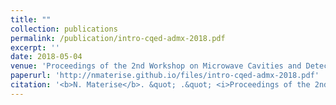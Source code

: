 ```yaml
---
title: ""
collection: publications
permalink: /publication/intro-cqed-admx-2018.pdf
excerpt: ''
date: 2018-05-04
venue: 'Proceedings of the 2nd Workshop on Microwave Cavities and Detectors for Axion Research'
paperurl: 'http://nmaterise.github.io/files/intro-cqed-admx-2018.pdf'
citation: '<b>N. Materise</b>. &quot; .&quot; <i>Proceedings of the 2nd Workshop on Microwave Cavities and Detectors for Axion Research</i>. Springer Proceedings in Physics, vol 211. Springer, Cham. DOI: [https://doi.org/10.1007/978-3-319-92726-8\_10](https://doi.org/10.1007/978-3-319-92726-8_10)'
---
```

<!---
This paper is about the number 1. The number 2 is left for future work.

[Download paper here](http://academicpages.github.io/files/paper1.pdf)

Recommended citation: . (2009). "Paper Title Number 1." <i>Journal 1</i>. 1(1).
-->

